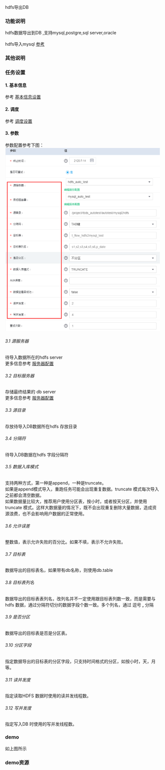 hdfs导出DB

### 功能说明
hdfs数据导出到DB ,支持mysql,postgre,sql server,oracle  
<br>
hdfs导入mysql [参考](/workflow/workflow/runners/hdfs2mysql.md)

### 其他说明


### 任务设置
#### 1. 基本信息  
参考 [基本信息设置](/workflow/workflow/runnerBasicInfo.md)  
#### 2. 调度  
参考 [调度设置](/workflow/workflow/runnerCycle.md)  

#### 3. 参数
参数配置参考下图：
![hdfs2mysql](/workflow/workflow/images/hdfs2mysql1.png)

###### 3.1 源服务器
待导入数据所在的hdfs server  
更多信息参考 [服务器配置](/workflow/services/readme.md)
###### 3.2 目标服务器
存储最终结果的 db server   
更多信息参考 [服务器配置](/workflow/services/readme.md)
###### 3.3 源目录
存放待导入DB数据所在hdfs 存放目录
###### 3.4 分隔符
待导入DB数据在hdfs 字段分隔符
###### 3.5 数据入库模式
支持两种方式，第一种是append，一种是truncate。  
如果是append模式导入，重跑任务可能会出现重复数据。truncate 模式每次导入之前都会清空数据。  
如果数据量比较大，推荐用户使用分区表，按小时，或者按天分区，并使用truncate 模式。这样大数据量的情况下，既不会出现重复删除大量数据，造成资源浪费，也不会影响用户数据的正常使用。
###### 3.6 允许误差
整数值，表示允许失败的百分比。如果不填，表示不允许失败。
###### 3.7 目标表
数据导出的目标表名，如果带有db名称，则使用db.table

###### 3.8 目标表列名
数据导出的目标表表列名，改列名并不一定使用跟目标表列数一致，而是需要与hdfs 数据，通过分隔符切分的数据字段个数一致。多个列名，通过 逗号 **,** 分隔
###### 3.9 是否分区
数据导出的目标表是否是分区表。
###### 3.10 分区字段
指定数据导出的目标表的分区字段，只支持时间格式的分区，如按小时，天，月等。
###### 3.11 读并发度
指定读取HDFS 数据时使用的读并发线程数。
###### 3.12 写并发度
指定写入DB 时使用的写并发线程数。

### demo
如上图所示

### demo资源
